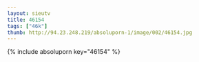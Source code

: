 ```yaml
--- 
layout: sieutv
title: 46154
tags: ["46k"]
thumb: http://94.23.248.219/absoluporn-1/image/002/46154.jpg
---
```

{% include absoluporn key="46154" %} 
